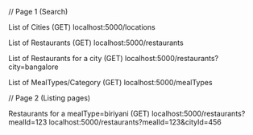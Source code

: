// Page 1 (Search)

List of Cities (GET)
localhost:5000/locations

List of Restaurants (GET)
localhost:5000/restaurants

List of Restaurants for a city (GET)
localhost:5000/restaurants?city=bangalore

List of MealTypes/Category (GET)
localhost:5000/mealTypes


// Page 2 (Listing pages)

Restaurants for a mealType=biriyani (GET)
localhost:5000/restaurants?mealId=123
localhost:5000/restaurants?mealId=123&cityId=456





